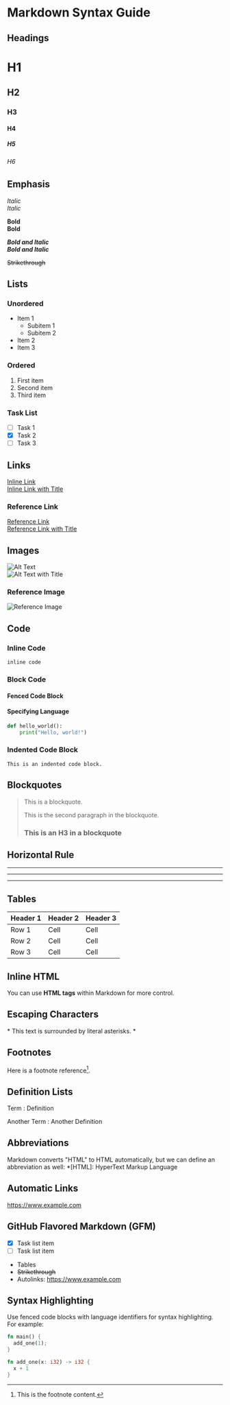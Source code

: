 # Markdown Syntax Guide

## Headings

# H1

## H2

### H3

#### H4

##### H5

###### H6

## Emphasis

_Italic_  
_Italic_

**Bold**  
**Bold**

**_Bold and Italic_**  
**_Bold and Italic_**

~~Strikethrough~~

## Lists

### Unordered

- Item 1
  - Subitem 1
  - Subitem 2
- Item 2
- Item 3

### Ordered

1. First item
2. Second item
3. Third item

### Task List

- [ ] Task 1
- [x] Task 2
- [ ] Task 3

## Links

[Inline Link](https://www.example.com)  
[Inline Link with Title](https://www.example.com "Example Site")

### Reference Link

[Reference Link][example]  
[Reference Link with Title][example-title]

[example]: https://www.example.com
[example-title]: https://www.example.com "Example Site"

## Images

![Alt Text](https://www.example.com/image.jpg)  
![Alt Text with Title](https://www.example.com/image.jpg "Image Title")

### Reference Image

![Reference Image][image]

[image]: https://www.example.com/image.jpg

## Code

### Inline Code

`inline code`

### Block Code

#### Fenced Code Block

#### Specifying Language

```python
def hello_world():
    print("Hello, world!")
```

### Indented Code Block

    This is an indented code block.

## Blockquotes

> This is a blockquote.
>
> This is the second paragraph in the blockquote.
>
> ### This is an H3 in a blockquote

## Horizontal Rule

---

---

---

## Tables

| Header 1 | Header 2 | Header 3 |
| -------- | -------- | -------- |
| Row 1    | Cell     | Cell     |
| Row 2    | Cell     | Cell     |
| Row 3    | Cell     | Cell     |

## Inline HTML

You can use <b>HTML tags</b> within Markdown for more control.

## Escaping Characters

\* This text is surrounded by literal asterisks. \*

## Footnotes

Here is a footnote reference[^1].

[^1]: This is the footnote content.

## Definition Lists

Term
: Definition

Another Term
: Another Definition

## Abbreviations

Markdown converts "HTML" to HTML automatically, but we can define an abbreviation as well: \*[HTML]: HyperText Markup Language

## Automatic Links

<https://www.example.com>

## GitHub Flavored Markdown (GFM)

- [x] Task list item
- [ ] Task list item
- Tables
- ~~Strikethrough~~
- Autolinks: https://www.example.com

## Syntax Highlighting

Use fenced code blocks with language identifiers for syntax highlighting. For example:

```rust
fn main() {
  add_one(1);
}

fn add_one(x: i32) -> i32 {
  x + 1
}
```
